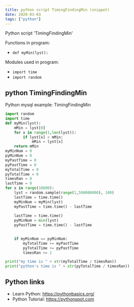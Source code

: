 ```yaml
---
title: python script TimingFindingMin (snippet)
date: 2020-03-03
tags: ["python"]
---
```

Python script 'TimingFindingMin'

Functions in program: 
* `def myMin(lyst):`

Modules used in program: 
* `import time`
* `import random`

## python TimingFindingMin

Python mysql example: TimingFindingMin

```python
import random
import time
def myMin(lyst):
    mMin = lyst[0]
    for x in range(1,len(lyst)):
        if lyst[x] < mMin:
            mMin = lyst[x]
    return mMin
myMinNum = 0
pyMinNum = 0
myPastTime = 0
pyPastTime = 0
myTotalTime = 0
pyTotalTime = 0
timesRan = 0
lastTime = 0
for x in range(10000):
    lyst = random.sample(range(1,500000000), 100)
    lastTime = time.time()
    myMinNum = myMin(lyst)
    myPastTime = time.time() - lastTime
    
    lastTime = time.time()
    pyMinNum = min(lyst)
    pyPastTime = time.time() - lastTime

    
    if myMinNum == pyMinNum:
        myTotalTime += myPastTime
        pyTotalTime += pyPastTime
        timesRan += 1

print("my time is " + str(myTotalTime / timesRan))
print("python's time is " + str(pyTotalTime / timesRan))


```

## Python links

- Learn Python: https://pythonbasics.org/
- Python Tutorial: https://pythonspot.com
